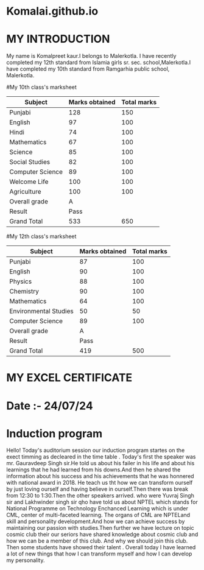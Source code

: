 # Komalai.github.io
# MY INTRODUCTION
My name is Komalpreet kaur.I belongs to Malerkotla. I have recently completed my 12th standard from Islamia girls sr. sec. school,Malerkotla.I have completed my 10th standard from Ramgarhia public school, Malerkotla.


#My 10th class's marksheet 

|Subject| Marks obtained| Total marks|
|-------|---------------|------------|
|Punjabi| 128|150|
|English|97|100|
|Hindi|74|100|
|Mathematics|67|100|
|Science|85|100|
|Social Studies|82|100|
|Computer Science|89|100|
|Welcome Life|100|100|
|Agriculture|100|100|
|Overall grade |A|
|Result|Pass|
|Grand Total|533|650|

#My 12th class's marksheet

|Subject| Marks obtained| Total marks|
|-------|---------------|------------|
|Punjabi| 87|100|
|English|90|100|
|Physics|88|100|
|Chemistry|90|100|
|Mathematics|64|100|
|Environmental Studies|50|50|
|Computer Science| 89|100|
|Overall grade|A|
|Result|Pass|
|Grand Total|419|500|

# MY EXCEL CERTIFICATE 


# Date :- 24/07/24
# Induction program

Hello! Today's auditorium session our induction program startes on the exect timming as decleared in the time table . Today's first the speaker was mr. Gauravdeep Singh sir.He told us about his failer in his life and about his learnings that he had learned from his downs.And then he shared the information about his success and his achievements that he was honnered with national award in 2018. He teach us tht how we can transform ourself by just loving ourself and having believe in ourself.Then there was break from 12:30 to 1:30.Then the other speakers arrived.
who were Yuvraj Singh sir and Lakhwinder
singh sir qho have told us about NPTEL which stands for National Programme on Technology Enchanced Learning which is under CML, center of multi-faceted learning. The organs of CML are NPTELand skill and personality development.And how we can achieve  success by maintaining our passion with studies.Then further we have lecture on topic cosmic club their our seriors have shared knowledge about cosmic club and how we can be a member of this club. And why we should join this club.
Then some students have showed their talent . Overall today I have learned a lot of new things that how I can transform myself and how I can develop my personality.

